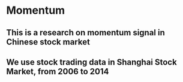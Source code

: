 # Momentum
## This is a research on momentum signal in Chinese stock market
## We use stock trading data in Shanghai Stock Market, from 2006 to 2014
